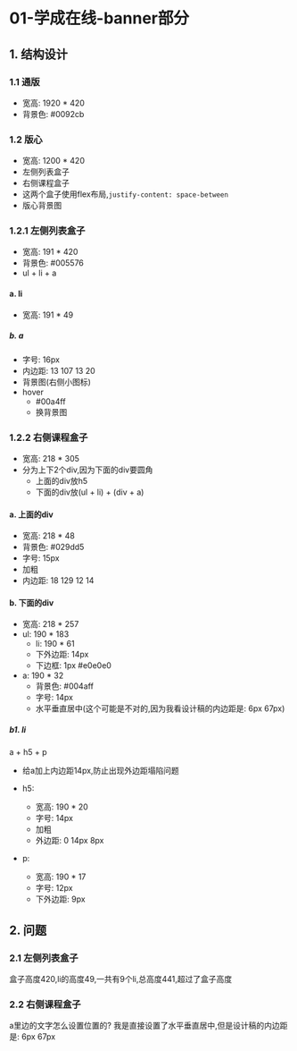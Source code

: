 # 01-学成在线-banner部分

## 1. 结构设计

### 1.1 通版

- 宽高: 1920 * 420
- 背景色: #0092cb

### 1.2 版心

- 宽高: 1200 * 420
- 左侧列表盒子
- 右侧课程盒子
- 这两个盒子使用flex布局,`justify-content: space-between`
- 版心背景图

### 1.2.1 左侧列表盒子

- 宽高: 191 * 420
- 背景色: #005576
- ul + li + a

#### a. li

- 宽高: 191 * 49

##### b. a

- 字号: 16px
- 内边距: 13 107 13 20
- 背景图(右侧小图标)
- hover
  - #00a4ff
  - 换背景图

### 1.2.2 右侧课程盒子

- 宽高: 218 * 305
- 分为上下2个div,因为下面的div要圆角
  - 上面的div放h5
  - 下面的div放(ul + li) + (div + a)

#### a. 上面的div

- 宽高: 218 * 48
- 背景色: #029dd5
- 字号: 15px
- 加粗
- 内边距: 18 129 12 14

#### b. 下面的div

- 宽高: 218 * 257
- ul: 190 * 183
  - li: 190 * 61
  - 下外边距: 14px
  - 下边框: 1px #e0e0e0
- a: 190 * 32
  - 背景色: #004aff
  - 字号: 14px
  - 水平垂直居中(这个可能是不对的,因为我看设计稿的内边距是: 6px 67px)

##### b1. li

a + h5 + p

- 给a加上内边距14px,防止出现外边距塌陷问题

- h5:
  - 宽高: 190 * 20
  - 字号: 14px
  - 加粗
  - 外边距: 0 14px 8px

- p:
  - 宽高: 190 * 17
  - 字号: 12px
  - 下外边距: 9px

## 2. 问题

### 2.1 左侧列表盒子

盒子高度420,li的高度49,一共有9个li,总高度441,超过了盒子高度

### 2.2 右侧课程盒子

a里边的文字怎么设置位置的? 我是直接设置了水平垂直居中,但是设计稿的内边距是: 6px 67px